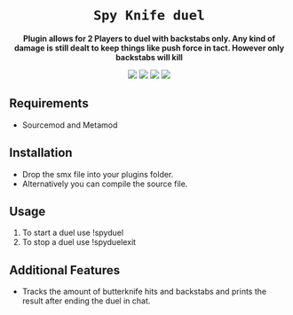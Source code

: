 <div align="center">
  <h1><code>Spy Knife duel</code></h1>
  <p>
    <strong>Plugin allows for 2 Players to duel with backstabs only. Any kind of damage is still dealt to keep things like push force in tact. However only backstabs will kill</strong>
  </p>
  <p style="margin-bottom: 0.5ex;">
    <img
        src="https://img.shields.io/github/last-commit/kingofings/spy_duel"
    />
    <img
        src="https://img.shields.io/github/issues/kingofings/spy_duel"
    />
    <img
        src="https://img.shields.io/github/issues-closed/kingofings/spy_duel"
    />
    <img
        src="https://img.shields.io/github/repo-size/kingofings/spy_duel"
    />
  </p>
</div>


## Requirements ##
- Sourcemod and Metamod

## Installation ##
- Drop the smx file into your plugins folder.
- Alternatively you can compile the source file.


## Usage ##
1. To start a duel use !spyduel
2. To stop a duel use !spyduelexit

## Additional Features ##
- Tracks the amount of butterknife hits and backstabs and prints the result after ending the duel in chat.